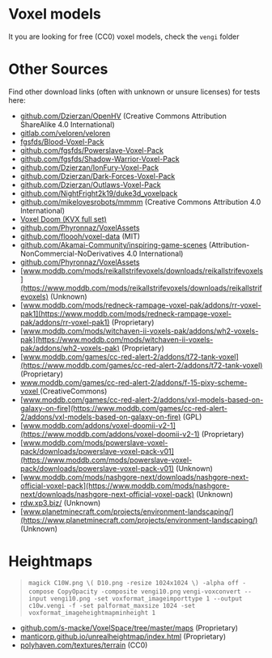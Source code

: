 # Voxel models

It you are looking for free (CC0) voxel models, check the `vengi` folder

# Other Sources

Find other download links (often with unknown or unsure licenses) for tests here:

* [github.com/Dzierzan/OpenHV](https://github.com/Dzierzan/OpenHV) (Creative Commons Attribution ShareAlike 4.0 International)
* [gitlab.com/veloren/veloren](https://gitlab.com/veloren/veloren)
* [fgsfds/Blood-Voxel-Pack](fgsfds/Blood-Voxel-Pack)
* [github.com/fgsfds/Powerslave-Voxel-Pack](https://github.com/fgsfds/Powerslave-Voxel-Pack)
* [github.com/fgsfds/Shadow-Warrior-Voxel-Pack](https://github.com/fgsfds/Shadow-Warrior-Voxel-Pack)
* [github.com/Dzierzan/IonFury-Voxel-Pack](https://github.com/Dzierzan/IonFury-Voxel-Pack)
* [github.com/Dzierzan/Dark-Forces-Voxel-Pack](https://github.com/Dzierzan/Dark-Forces-Voxel-Pack)
* [github.com/Dzierzan/Outlaws-Voxel-Pack](https://github.com/Dzierzan/Outlaws-Voxel-Pack)
* [github.com/NightFright2k19/duke3d_voxelpack](https://github.com/NightFright2k19/duke3d_voxelpack)
* [github.com/mikelovesrobots/mmmm](https://github.com/mikelovesrobots/mmmm) (Creative Commons Attribution 4.0 International)
* [Voxel Doom (KVX full set)](http://www.teamhellspawn.com/kvx_voxels.zip)
* [github.com/Phyronnaz/VoxelAssets](https://github.com/Phyronnaz/VoxelAssets)
* [github.com/floooh/voxel-data](https://github.com/floooh/voxel-data) (MIT)
* [github.com/Akamai-Community/inspiring-game-scenes](https://github.com/Akamai-Community/inspiring-game-scenes) (Attribution-NonCommercial-NoDerivatives 4.0 International)
* [github.com/Phyronnaz/VoxelAssets](https://github.com/Phyronnaz/VoxelAssets)
* [www.moddb.com/mods/reikallstrifevoxels/downloads/reikallstrifevoxels](https://www.moddb.com/mods/reikallstrifevoxels/downloads/reikallstrifevoxels) (Unknown)
* [www.moddb.com/mods/redneck-rampage-voxel-pak/addons/rr-voxel-pak1](https://www.moddb.com/mods/redneck-rampage-voxel-pak/addons/rr-voxel-pak1) (Proprietary)
* [www.moddb.com/mods/witchaven-ii-voxels-pak/addons/wh2-voxels-pak](https://www.moddb.com/mods/witchaven-ii-voxels-pak/addons/wh2-voxels-pak) (Proprietary)
* [www.moddb.com/games/cc-red-alert-2/addons/t72-tank-voxel](https://www.moddb.com/games/cc-red-alert-2/addons/t72-tank-voxel) (Proprietary)
* [www.moddb.com/games/cc-red-alert-2/addons/f-15-pixy-scheme-voxel ](https://www.moddb.com/games/cc-red-alert-2/addons/f-15-pixy-scheme-voxel )(CreativeCommons)
* [www.moddb.com/games/cc-red-alert-2/addons/vxl-models-based-on-galaxy-on-fire](https://www.moddb.com/games/cc-red-alert-2/addons/vxl-models-based-on-galaxy-on-fire) (GPL)
* [www.moddb.com/addons/voxel-doomii-v2-1](https://www.moddb.com/addons/voxel-doomii-v2-1) (Proprietary)
* [www.moddb.com/mods/powerslave-voxel-pack/downloads/powerslave-voxel-pack-v01](https://www.moddb.com/mods/powerslave-voxel-pack/downloads/powerslave-voxel-pack-v01) (Unknown)
* [www.moddb.com/mods/nashgore-next/downloads/nashgore-next-official-voxel-pack](https://www.moddb.com/mods/nashgore-next/downloads/nashgore-next-official-voxel-pack) (Unknown)
* [rdw.xp3.biz/](http://rdw.xp3.biz/) (Unknown)
* [www.planetminecraft.com/projects/environment-landscaping/](https://www.planetminecraft.com/projects/environment-landscaping/) (Unknown)

# Heightmaps

> `magick C10W.png \( D10.png -resize 1024x1024 \) -alpha off -compose CopyOpacity -composite vengi10.png`
> `vengi-voxconvert --input vengi10.png -set voxformat_imageimporttype 1 --output c10w.vengi -f -set palformat_maxsize 1024 -set voxformat_imageheightmapminheight 1`

* [github.com/s-macke/VoxelSpace/tree/master/maps](https://github.com/s-macke/VoxelSpace/tree/master/maps) (Proprietary)
* [manticorp.github.io/unrealheightmap/index.html](https://manticorp.github.io/unrealheightmap/index.html) (Proprietary)
* [polyhaven.com/textures/terrain](https://polyhaven.com/textures/terrain) (CC0)
